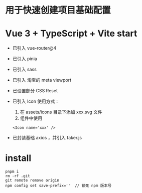 # 用于快速创建项目基础配置

# Vue 3 + TypeScript + Vite  start 
- 已引入 vue-router@4
- 已引入 pinia
- 已引入 sass
- 已引入 淘宝的 meta viewport
- 已设置部分 CSS Reset

- 已引入 Icon
  使用方式：
  1. 在 assets/icons 目录下添加 xxx.svg 文件
  2. 组件中使用
  ```
  <Icon name='xxx' />
  ```
 - 已封装基础 axios ，并引入 faker.js
  
# install
```
pnpm i
rm -rf .git
git remote remove origin
npm config set save-prefix=''  // 锁死 npm 版本号
```
